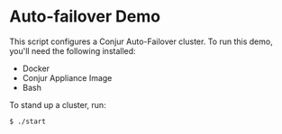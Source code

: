 # Auto-failover Demo

This script configures a Conjur Auto-Failover cluster. To run this demo, you'll need the following installed:

- Docker
- Conjur Appliance Image
- Bash

To stand up a cluster, run:
```
$ ./start
```
